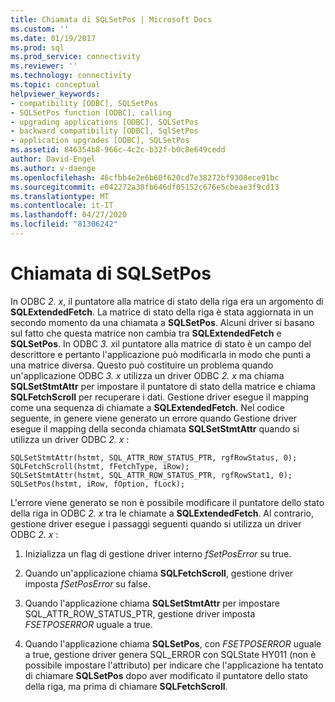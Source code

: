 ```yaml
---
title: Chiamata di SQLSetPos | Microsoft Docs
ms.custom: ''
ms.date: 01/19/2017
ms.prod: sql
ms.prod_service: connectivity
ms.reviewer: ''
ms.technology: connectivity
ms.topic: conceptual
helpviewer_keywords:
- compatibility [ODBC], SQLSetPos
- SQLSetPos function [ODBC], calling
- upgrading applications [ODBC], SQLSetPos
- backward compatibility [ODBC], SqlSetPos
- application upgrades [ODBC], SQLSetPos
ms.assetid: 846354b8-966c-4c2c-b32f-b0c8e649cedd
author: David-Engel
ms.author: v-daenge
ms.openlocfilehash: 46cfbb4e2e6b60f620cd7e38272bf9308ece91bc
ms.sourcegitcommit: e042272a38fb646df05152c676e5cbeae3f9cd13
ms.translationtype: MT
ms.contentlocale: it-IT
ms.lasthandoff: 04/27/2020
ms.locfileid: "81306242"
---
```

# <a name="calling-sqlsetpos"></a>Chiamata di SQLSetPos
In ODBC *2. x*, il puntatore alla matrice di stato della riga era un argomento di **SQLExtendedFetch**. La matrice di stato della riga è stata aggiornata in un secondo momento da una chiamata a **SQLSetPos**. Alcuni driver si basano sul fatto che questa matrice non cambia tra **SQLExtendedFetch** e **SQLSetPos**. In ODBC *3. x*il puntatore alla matrice di stato è un campo del descrittore e pertanto l'applicazione può modificarla in modo che punti a una matrice diversa. Questo può costituire un problema quando un'applicazione ODBC *3. x* utilizza un driver ODBC *2. x* ma chiama **SQLSetStmtAttr** per impostare il puntatore di stato della matrice e chiama **SQLFetchScroll** per recuperare i dati. Gestione driver esegue il mapping come una sequenza di chiamate a **SQLExtendedFetch**. Nel codice seguente, in genere viene generato un errore quando Gestione driver esegue il mapping della seconda chiamata **SQLSetStmtAttr** quando si utilizza un driver ODBC *2. x* :  
  
```  
SQLSetStmtAttr(hstmt, SQL_ATTR_ROW_STATUS_PTR, rgfRowStatus, 0);  
SQLFetchScroll(hstmt, fFetchType, iRow);  
SQLSetStmtAttr(hstmt, SQL_ATTR_ROW_STATUS_PTR, rgfRowStat1, 0);  
SQLSetPos(hstmt, iRow, fOption, fLock);  
```  
  
 L'errore viene generato se non è possibile modificare il puntatore dello stato della riga in ODBC *2. x* tra le chiamate a **SQLExtendedFetch**. Al contrario, gestione driver esegue i passaggi seguenti quando si utilizza un driver ODBC *2. x* :  
  
1.  Inizializza un flag di gestione driver interno *fSetPosError* su true.  
  
2.  Quando un'applicazione chiama **SQLFetchScroll**, gestione driver imposta *fSetPosError* su false.  
  
3.  Quando l'applicazione chiama **SQLSetStmtAttr** per impostare SQL_ATTR_ROW_STATUS_PTR, gestione driver imposta *FSETPOSERROR* uguale a true.  
  
4.  Quando l'applicazione chiama **SQLSetPos**, con *FSETPOSERROR* uguale a true, gestione driver genera SQL_ERROR con SQLState HY011 (non è possibile impostare l'attributo) per indicare che l'applicazione ha tentato di chiamare **SQLSetPos** dopo aver modificato il puntatore dello stato della riga, ma prima di chiamare **SQLFetchScroll**.

